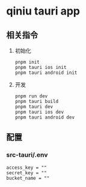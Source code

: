 # qiniu tauri app

## 相关指令

1. 初始化

    ```shell
    pnpm init
    pnpm tauri ios init
    pnpm tauri android init
    ```

2. 开发

    ```shell
    pnpm run dev
    pnpm tauri build
    pnpm tauri dev
    pnpm tauri ios dev
    pnpm tauri android dev
    ```

## 配置

### src-tauri/.env

```env
access_key = ""
secret_key = ""
bucket_name = ""
```
